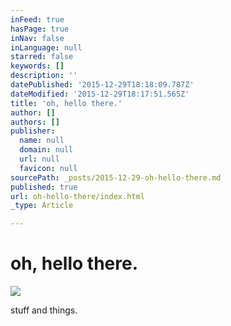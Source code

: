 ```yaml
---
inFeed: true
hasPage: true
inNav: false
inLanguage: null
starred: false
keywords: []
description: ''
datePublished: '2015-12-29T18:18:09.787Z'
dateModified: '2015-12-29T18:17:51.565Z'
title: 'oh, hello there.'
author: []
authors: []
publisher:
  name: null
  domain: null
  url: null
  favicon: null
sourcePath: _posts/2015-12-29-oh-hello-there.md
published: true
url: oh-hello-there/index.html
_type: Article

---
```

# oh, hello there.
![](https://the-grid-user-content.s3-us-west-2.amazonaws.com/359eadd7-6fad-4265-b525-edef064db867.jpg)

stuff and things.